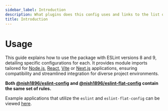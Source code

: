 ```yaml
---
sidebar_label: Introduction
description: What plugins does this config uses and links to the list of all rules for these plugins.
title: Introduction
---
```


# Usage

This guide explains how to use the package with ESLint versions 8 and 9, detailing specific configurations for each. It provides module imports tailored for [Node.js](https://nodejs.org/en), [React](https://react.dev/), [Vite](https://vite.dev/) or [Next.js](https://nextjs.org/) applications, ensuring compatibility and streamlined integration for diverse project environments.

**Both [@nish1896/eslint-config](https://www.npmjs.com/package/@nish1896/eslint-config) and [@nish1896/eslint-flat-config](https://www.npmjs.com/package/@nish1896/eslint-flat-config) contain the same set of rules.** 

Example applications that utilize the `eslint` and `eslint-flat-config` can be viewed [here](https://github.com/nishkohli96/eslint-config/tree/main/examples).
